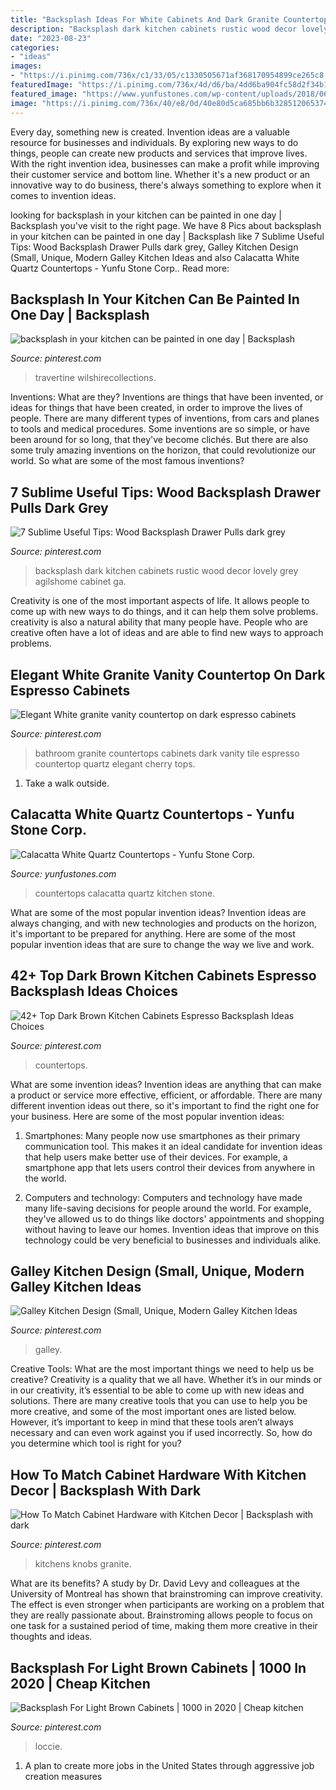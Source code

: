 ```yaml
---
title: "Backsplash Ideas For White Cabinets And Dark Granite Countertops - 42+ Top Dark Brown Kitchen Cabinets Espresso Backsplash Ideas Choices"
description: "Backsplash dark kitchen cabinets rustic wood decor lovely grey agilshome cabinet ga"
date: "2023-08-23"
categories:
- "ideas"
images:
- "https://i.pinimg.com/736x/c1/33/05/c1330505671af368170954899ce265c8.jpg"
featuredImage: "https://i.pinimg.com/736x/4d/d6/ba/4dd6ba904fc58d2f34b14ca3144e12cc--espresso-cabinets-cherry-hill.jpg"
featured_image: "https://www.yunfustones.com/wp-content/uploads/2018/06/Calacatta-White-Quartz-Countertops.jpg"
image: "https://i.pinimg.com/736x/40/e8/0d/40e80d5ca685bb6b32851206537447c9.jpg"
---
```



Every day, something new is created. Invention ideas are a valuable resource for businesses and individuals. By exploring new ways to do things, people can create new products and services that improve lives. With the right invention idea, businesses can make a profit while improving their customer service and bottom line. Whether it's a new product or an innovative way to do business, there's always something to explore when it comes to invention ideas.

	

		
looking for backsplash in your kitchen can be painted in one day | Backsplash you've visit to the right page. We have 8 Pics about backsplash in your kitchen can be painted in one day | Backsplash like 7 Sublime Useful Tips: Wood Backsplash Drawer Pulls dark grey, Galley Kitchen Design (Small, Unique, Modern Galley Kitchen Ideas and also Calacatta White Quartz Countertops - Yunfu Stone Corp.. Read more:
		
    
## Backsplash In Your Kitchen Can Be Painted In One Day | Backsplash

<img loading=lazy src="https://i.pinimg.com/736x/40/e8/0d/40e80d5ca685bb6b32851206537447c9.jpg" onerror="this.onerror=null;this.src='https://tse2.mm.bing.net/th?id=OIP.HQNrXfoPb4ru8h7YTm6QyQHaJ4&amp;pid=15.1';" alt="backsplash in your kitchen can be painted in one day | Backsplash">

_Source: pinterest.com_

>travertine wilshirecollections. 

	

Inventions: What are they?
Inventions are things that have been invented, or ideas for things that have been created, in order to improve the lives of people. There are many different types of inventions, from cars and planes to tools and medical procedures. Some inventions are so simple, or have been around for so long, that they've become clichés. But there are also some truly amazing inventions on the horizon, that could revolutionize our world. So what are some of the most famous inventions?

    
## 7 Sublime Useful Tips: Wood Backsplash Drawer Pulls Dark Grey

<img loading=lazy src="https://i.pinimg.com/736x/c1/33/05/c1330505671af368170954899ce265c8.jpg" onerror="this.onerror=null;this.src='https://tse4.mm.bing.net/th?id=OIP.WSoCQfGZsmLa2a_ujJWhAwHaNK&amp;pid=15.1';" alt="7 Sublime Useful Tips: Wood Backsplash Drawer Pulls dark grey">

_Source: pinterest.com_

>backsplash dark kitchen cabinets rustic wood decor lovely grey agilshome cabinet ga. 

	

Creativity is one of the most important aspects of life. It allows people to come up with new ways to do things, and it can help them solve problems. creativity is also a natural ability that many people have. People who are creative often have a lot of ideas and are able to find new ways to approach problems.

    
## Elegant White Granite Vanity Countertop On Dark Espresso Cabinets

<img loading=lazy src="https://i.pinimg.com/736x/4d/d6/ba/4dd6ba904fc58d2f34b14ca3144e12cc--espresso-cabinets-cherry-hill.jpg" onerror="this.onerror=null;this.src='https://tse2.mm.bing.net/th?id=OIP.XxDIwWB6rj4fV8ZnzDCqxQHaKA&amp;pid=15.1';" alt="Elegant White granite vanity countertop on dark espresso cabinets">

_Source: pinterest.com_

>bathroom granite countertops cabinets dark vanity tile espresso countertop quartz elegant cherry tops. 

	

1. Take a walk outside.

    
## Calacatta White Quartz Countertops - Yunfu Stone Corp.

<img loading=lazy src="https://www.yunfustones.com/wp-content/uploads/2018/06/Calacatta-White-Quartz-Countertops.jpg" onerror="this.onerror=null;this.src='https://tse3.mm.bing.net/th?id=OIP.tohxfHoLf800BY5G5pyIcgHaJ4&amp;pid=15.1';" alt="Calacatta White Quartz Countertops - Yunfu Stone Corp.">

_Source: yunfustones.com_

>countertops calacatta quartz kitchen stone. 

	

What are some of the most popular invention ideas?
Invention ideas are always changing, and with new technologies and products on the horizon, it's important to be prepared for anything. Here are some of the most popular invention ideas that are sure to change the way we live and work.

    
## 42+ Top Dark Brown Kitchen Cabinets Espresso Backsplash Ideas Choices

<img loading=lazy src="https://i.pinimg.com/736x/58/19/e1/5819e10e20566626c996f32aa4c70287.jpg" onerror="this.onerror=null;this.src='https://tse1.mm.bing.net/th?id=OIP.WCTZ_K88iPVkycdHEzpNoAHaJ3&amp;pid=15.1';" alt="42+ Top Dark Brown Kitchen Cabinets Espresso Backsplash Ideas Choices">

_Source: pinterest.com_

>countertops. 

	

What are some invention ideas?
Invention ideas are anything that can make a product or service more effective, efficient, or affordable. There are many different invention ideas out there, so it's important to find the right one for your business. Here are some of the most popular invention ideas:
1. Smartphones: Many people now use smartphones as their primary communication tool. This makes it an ideal candidate for invention ideas that help users make better use of their devices. For example, a smartphone app that lets users control their devices from anywhere in the world.

2. Computers and technology: Computers and technology have made many life-saving decisions for people around the world. For example, they've allowed us to do things like doctors' appointments and shopping without having to leave our homes. Invention ideas that improve on this technology could be very beneficial to businesses and individuals alike.


    
## Galley Kitchen Design (Small, Unique, Modern Galley Kitchen Ideas

<img loading=lazy src="https://i.pinimg.com/736x/65/88/bc/6588bc62c2ad881ede53b646af423457.jpg" onerror="this.onerror=null;this.src='https://tse2.mm.bing.net/th?id=OIP.NzCh4ds6wKiQ7dhvA6547gHaLG&amp;pid=15.1';" alt="Galley Kitchen Design (Small, Unique, Modern Galley Kitchen Ideas">

_Source: pinterest.com_

>galley. 

	

Creative Tools: What are the most important things we need to help us be creative?
Creativity is a quality that we all have. Whether it’s in our minds or in our creativity, it’s essential to be able to come up with new ideas and solutions. There are many creative tools that you can use to help you be more creative, and some of the most important ones are listed below. However, it’s important to keep in mind that these tools aren’t always necessary and can even work against you if used incorrectly. So, how do you determine which tool is right for you?

    
## How To Match Cabinet Hardware With Kitchen Decor | Backsplash With Dark

<img loading=lazy src="https://i.pinimg.com/736x/83/ab/fb/83abfb6a2c2ff747f3d57690b919281a.jpg" onerror="this.onerror=null;this.src='https://tse4.mm.bing.net/th?id=OIP.pBtetEi4Z130pyDMNgJ_HwHaLH&amp;pid=15.1';" alt="How To Match Cabinet Hardware with Kitchen Decor | Backsplash with dark">

_Source: pinterest.com_

>kitchens knobs granite. 

	

What are its benefits?
A study by Dr. David Levy and colleagues at the University of Montreal has shown that brainstroming can improve creativity. The effect is even stronger when participants are working on a problem that they are really passionate about. Brainstroming allows people to focus on one task for a sustained period of time, making them more creative in their thoughts and ideas.

    
## Backsplash For Light Brown Cabinets | 1000 In 2020 | Cheap Kitchen

<img loading=lazy src="https://i.pinimg.com/736x/2b/ed/ce/2bedcec53367650fc191e347dc6089d7.jpg" onerror="this.onerror=null;this.src='https://tse4.mm.bing.net/th?id=OIP.buvU5R_N_U7x5vU6x1MNkAHaFj&amp;pid=15.1';" alt="Backsplash For Light Brown Cabinets | 1000 in 2020 | Cheap kitchen">

_Source: pinterest.com_

>loccie. 

	

1. A plan to create more jobs in the United States through aggressive job creation measures 

